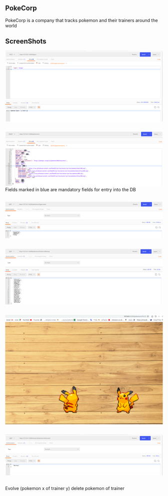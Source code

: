 ## PokeCorp
PokeCorp is a company that tracks pokemon and their trainers around the world

## ScreenShots

 

![1.Update%20pokemon%20types](screenshot/update_type.png "Update pokemon types")
## 

![Add%20new%20pokemon](screenshot/add_pokemon.png "Add new pokemon")
Fields marked in blue are mandatory fields for entry into the DB
## 

![Get%20pokemons%20by%20type](screenshot/get_pokemon_by_same_type.png "Get pokemons by type")

## 

![Get%20pokemons%20by%20trainer](screenshot/get_pokemon_by_same_trainer.png "Get pokemons by trainer")

## 

![Get%20imge%20pokemon](screenshot/imge_poke_25.png "Get pokemons by trainer")

## 
![Get trainers of a pokemon](screenshot/get_trainer_of_pokemon.png "Get imge pokemon")

## 

Evolve (pokemon x of trainer y)
delete pokemon of trainer